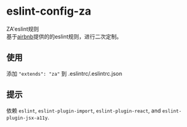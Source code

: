 # eslint-config-za

ZA'eslint规则  
基于[airbnb](https://github.com/airbnb/javascript)提供的的eslint规则，进行二次定制。

## 使用
添加 `"extends": "za"` 到 .eslintrc/.eslintrc.json

## 提示

依赖 `eslint`, `eslint-plugin-import`, `eslint-plugin-react`, and `eslint-plugin-jsx-a11y`.

